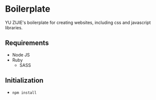 # Boilerplate
YU ZIJIE's boilerplate for creating websites, including css and javascript libraries.

## Requirements

* Node JS
* Ruby
  * SASS

## Initialization

* `npm install`

